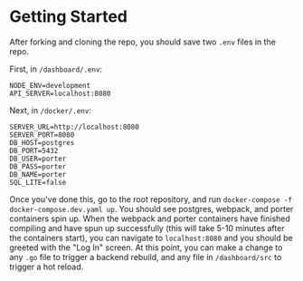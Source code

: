 # Getting Started

After forking and cloning the repo, you should save two `.env` files in the repo. 

First, in `/dashboard/.env`:

```
NODE_ENV=development
API_SERVER=localhost:8080
```

Next, in `/docker/.env`:

```
SERVER_URL=http://localhost:8080
SERVER_PORT=8080
DB_HOST=postgres
DB_PORT=5432
DB_USER=porter
DB_PASS=porter
DB_NAME=porter
SQL_LITE=false
```

Once you've done this, go to the root repository, and run `docker-compose -f docker-compose.dev.yaml up`. You should see postgres, webpack, and porter containers spin up. When the webpack and porter containers have finished compiling and have spun up successfully (this will take 5-10 minutes after the containers start), you can navigate to `localhost:8080` and you should be greeted with the "Log In" screen. At this point, you can make a change to any `.go` file to trigger a backend rebuild, and any file in `/dashboard/src` to trigger a hot reload.